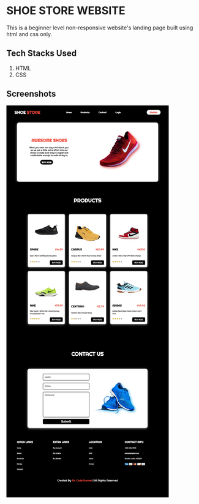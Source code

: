 
# SHOE STORE WEBSITE

This is a beginner level non-responsive website's landing page built using html and css only.

## Tech Stacks Used

1. HTML
2. CSS


## Screenshots

![App Screenshot](images/website-screenshot.jpg)

